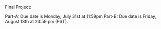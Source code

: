 Final Project:

Part-A: Due date is  Monday, July 31st at 11:59pm
Part-B: Due date is Friday, August 18th at 23:59 pm (PST).
